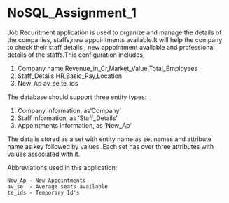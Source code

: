# NoSQL_Assignment_1
Job Recuritment application is used to organize and manage the details of the companies, staffs,new appointments available.It will help the company to check their staff details , new appointment available and professional details of the staffs.This configuration includes,

1) Company name,Revenue_in_Cr,Market_Value,Total_Employees
2) Staff_Details HR,Basic_Pay,Location
3) New_Ap av_se,te_ids

The database should support three entity types: 
1) Company information, as‘Company’ 
2) Staff information, as ‘Staff_Details’
3) Appointments information, as ‘New_Ap’

The data is stored as a set with entity name as set names and attribute name as key followed by values .Each set has over three attributes with values associated with it.

Abbreviations used in this application:

    New_Ap - New Appointments 
    av_se  - Average seats available
    te_ids - Temporary Id's
